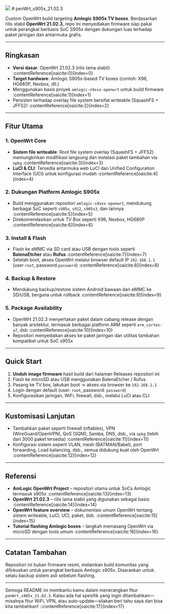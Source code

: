 <img src="https://github.com/haniefautophile-official/OpenWrt_s905x_21.02.3/blob/main/ss/openwrt.png"/>
# penWrt_s905x_21.02.3

Custom OpenWrt build targeting **Amlogic S905x TV boxes**. Berdasarkan rilis stabil **OpenWrt 21.02.3**, repo ini menyediakan firmware siap pakai untuk perangkat berbasis SoC S905x dengan dukungan luas terhadap paket jaringan dan antarmuka grafis.

---

##  Ringkasan

- **Versi dasar**: OpenWrt 21.02.3 (rilis lama stabil) :contentReference[oaicite:0]{index=0}  
- **Target hardware**: Amlogic S905x-based TV boxes (contoh: X96, HG680P, Nexbox, dll.)  
- Menggunakan basis proyek `amlogic-s9xxx-openwrt` untuk build firmware :contentReference[oaicite:1]{index=1}  
- Persisten terhadap overlay file system bersifat writeable (SquashFS + JFFS2) :contentReference[oaicite:2]{index=2}  

---

##  Fitur Utama

### 1. OpenWrt Core
- **Sistem file writeable**: Root file system overlay (SquashFS + JFFS2) memungkinkan modifikasi langsung dan instalasi paket tambahan via `opkg` :contentReference[oaicite:3]{index=3}  
- **LuCI & CLI**: Tersedia antarmuka web LuCI dan Unified Configuration Interface (UCI) untuk konfigurasi mudah :contentReference[oaicite:4]{index=4}

### 2. Dukungan Platform Amlogic S905x
- Build menggunakan repositori `amlogic-s9xxx-openwrt`, mendukung berbagai SoC seperti `s905x`, `s912`, `s905x3`, dan lainnya :contentReference[oaicite:5]{index=5}  
- Direkomendasikan untuk TV Box seperti X96, Nexbox, HG680P :contentReference[oaicite:6]{index=6}  

### 3. Install & Flash
- Flash ke eMMC via SD card atau USB dengan tools seperti **BalenaEtcher** atau **Rufus** :contentReference[oaicite:7]{index=7}  
- Setelah boot, akses OpenWrt melalui browser default IP `192.168.1.1` (user `root`, password `password`) :contentReference[oaicite:8]{index=8}  

### 4. Backup & Restore
- Mendukung backup/restore sistem Android bawaan dari eMMC ke SD/USB, berguna untuk rollback :contentReference[oaicite:9]{index=9}  

### 5. Package Availability
- OpenWrt 21.02.3 menyertakan paket dalam cabang release dengan banyak arsitektur, termasuk berbagai platform ARM seperti `arm_cortex-a7`, dsb :contentReference[oaicite:10]{index=10}  
- Repositori menyediakan akses ke paket jaringan dan utilitas tambahan kompatibel untuk SoC s905x

---

##  Quick Start

1. **Unduh image firmware** hasil build dari halaman Releases repositori ini  
2. Flash ke microSD atau USB menggunakan BalenaEtcher / Rufus  
3. Pasang ke TV box, lakukan boot → akses via browser ke `192.168.1.1`  
4. Login dengan default (user: `root`, password: `password`)  
5. Konfigurasikan jaringan, WiFi, firewall, dsb., melalui LuCI atau CLI

---

##  Kustomisasi Lanjutan

- Tambahkan paket seperti firewall (nftables), VPN (WireGuard/OpenVPN), QoS (SQM), Samba, DNS, dsb., via `opkg` (lebih dari 3000 paket tersedia) :contentReference[oaicite:11]{index=11}  
- Konfigurasi sistem seperti VLAN, mesh (BATMAN/Babel), port forwarding, Load balancing, dsb., semua didukung kuat oleh OpenWrt :contentReference[oaicite:12]{index=12}

---

##  Referensi

- **AmLogic OpenWrt Project** – repositori utama untuk SoCs Amlogic termasuk s905x :contentReference[oaicite:13]{index=13}  
- **OpenWrt 21.02.3** – rilis lama stabil yang digunakan sebagai basis :contentReference[oaicite:14]{index=14}  
- **OpenWrt feature overview** – dokumentasi umum OpenWrt tentang sistem writeable, LuCI, UCI, paket, dsb. :contentReference[oaicite:15]{index=15}  
- **Tutorial flashing Amlogic boxes** – langkah memasang OpenWrt via microSD dengan tools umum :contentReference[oaicite:16]{index=16}  

---

##  Catatan Tambahan

Repositori ini bukan firmware resmi, melainkan build komunitas yang difokuskan untuk perangkat berbasis Amlogic s905x. Disarankan untuk selalu backup sistem asli sebelum flashing.

---

Semoga README ini membantu kamu dalam menerangkan fitur `penWrt_s905x_21.02.3`. Kalau ada hal spesifik yang ingin ditambahkan—misalnya fitur WiFi, VPN, atau auto-update—silakan beri tahu saya dan bisa kita tambahkan!
::contentReference[oaicite:17]{index=17}
